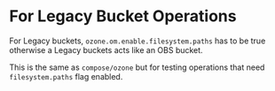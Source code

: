 <!---
  Licensed under the Apache License, Version 2.0 (the "License");
  you may not use this file except in compliance with the License.
  You may obtain a copy of the License at

   http://www.apache.org/licenses/LICENSE-2.0

  Unless required by applicable law or agreed to in writing, software
  distributed under the License is distributed on an "AS IS" BASIS,
  WITHOUT WARRANTIES OR CONDITIONS OF ANY KIND, either express or implied.
  See the License for the specific language governing permissions and
  limitations under the License. See accompanying LICENSE file.
-->

# For Legacy Bucket Operations

For Legacy buckets, `ozone.om.enable.filesystem.paths` has to be true otherwise a
Legacy buckets acts like an OBS bucket.

This is the same as `compose/ozone` but for testing operations that need `filesystem.paths`
flag enabled.